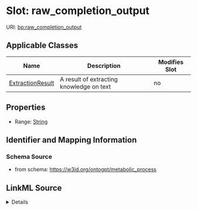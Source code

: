 

# Slot: raw_completion_output

URI: [bp:raw_completion_output](http://w3id.org/ontogpt/metabolic-process-templateraw_completion_output)



<!-- no inheritance hierarchy -->





## Applicable Classes

| Name | Description | Modifies Slot |
| --- | --- | --- |
| [ExtractionResult](ExtractionResult.md) | A result of extracting knowledge on text |  no  |







## Properties

* Range: [String](String.md)





## Identifier and Mapping Information







### Schema Source


* from schema: https://w3id.org/ontogpt/metabolic_process




## LinkML Source

<details>
```yaml
name: raw_completion_output
from_schema: https://w3id.org/ontogpt/metabolic_process
rank: 1000
alias: raw_completion_output
owner: ExtractionResult
domain_of:
- ExtractionResult
range: string

```
</details>